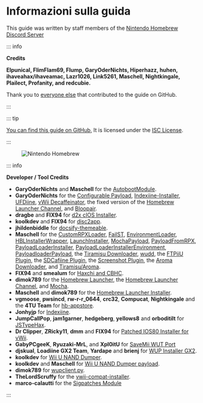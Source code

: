 # Informazioni sulla guida

This guide was written by staff members of the [Nintendo Homebrew Discord Server](https://discord.gg/C29hYvh)

::: info

**Credits**

**Elpunical, FlimFlam69, Flump, GaryOderNichts, Hiperhazz, huhen, ihaveahax/ihaveamac, Lazr1026, Link5261, Maschell, Nightkingale, Plailect, Profanity, and redcubie.**

Thank you to [everyone else](https://github.com/hacks-guide/Guide-WiiU/graphs/contributors) that contributed to the guide on GitHub.

:::

::: tip

[You can find this guide on GitHub](https://github.com/hacks-guide/Guide-WiiU), It is licensed under the [ISC License](https://github.com/hacks-guide/Guide-WiiU/blob/master/LICENSE.md).

:::

<figure class="thumbnails">
    <img src="/assets/img/nh.jpg" alt="Nintendo Homebrew" title="Nintendo Homebrew">
</figure>

::: info

**Developer / Tool Credits**

- **GaryOderNichts** and **Maschell** for the [AutobootModule](https://github.com/wiiu-env/AutobootModule).
- **GaryOderNichts** for the [Configurable Payload](https://github.com/GaryOderNichts/configurable-payload), [Indexiine-Installer](https://github.com/GaryOderNichts/indexiine-installer), [UFDiine](https://github.com/GaryOderNichts/UFDiine), [vWii Decaffeinator](https://github.com/GaryOderNichts/vWii-Decaffeinator), the fixed version of the [Homebrew Launcher Channel](https://github.com/GaryOderNichts/homebrew_launcher/), and [Bloopair](https://github.com/GaryOderNichts/Bloopair).
- **dragbe** and **FIX94** for <u>d2x cIOS Installer</u>.
- **koolkdev** and **FIX94** for [disc2app](https://github.com/koolkdev/disc2app).
- **jhildenbiddle** for [docsify-themeable](https://github.com/jhildenbiddle/docsify-themeable).
- **Maschell** for the [CustomRPXLoader](https://github.com/wiiu-env/CustomRPXLoader), [FailST](https://maschell.github.io/homebrew/2020/12/02/failst.html), [EnvironmentLoader](https://github.com/wiiu-env/EnvironmentLoader), [HBLInstallerWrapper](https://github.com/wiiu-env/HBLInstallerWrapper), [LaunchInstaller](https://github.com/wiiu-env/LaunchInstaller), [MochaPayload](https://github.com/wiiu-env/MochaPayload), [PayloadFromRPX](https://github.com/wiiu-env/PayloadFromRPX), [PayloadLoaderInstaller](https://github.com/wiiu-env/PayloadLoaderInstaller), [PayloadLoaderInstallerEnvironment](https://github.com/wiiu-env/PayloadLoaderInstallerEnvironment), [PayloadloaderPayload](https://github.com/wiiu-env/PayloadloaderPayload), the [Tiramisu Downloader](https://tiramisu.foryour.cafe/), [wudd](https://github.com/wiiu-env/wudd), the [FTPiiU Plugin](https://github.com/wiiu-env/ftpiiu_plugin/), the [SDCafiine Plugin](https://github.com/wiiu-env/sdcafiine_plugin/), the [Screenshot Plugin](https://github.com/wiiu-env/ScreenshotWUPS/), the [Aroma Downloader](https://aroma.foryour.cafe), and <u>Tiramisu/Aroma</u>.
- **FIX94** and **smealum** for [Haxchi and CBHC](https://github.com/FIX94/haxchi).
- **dimok789** for the [Homebrew Launcher](https://github.com/dimok789/homebrew_launcher), the [Homebrew Launcher Channel](https://github.com/dimok789/homebrew_launcher), and [Mocha](https://github.com/dimok789/mocha).
- **Maschell** and **dimok789** for the [Homebrew Launcher Installer](https://github.com/wiiu-env/homebrew_launcher_installer).
- **vgmoose**, **pwsincd**, **rw-r-r_0644**, **crc32**, **Compucat**, **Nightkingale** and the **4TU Team** for [hb-appstore](https://github.com/vgmoose/hb-appstore).
- **Jonhyjp** for [Indexiine](https://gbatemp.net/threads/indexiine-load-cfw-during-boot-and-offline-without-a-vc-ds-title.553681/).
- **JumpCallPop**, **jam1garner**, **hedgeberg**, **yellows8** and **orboditilt** for [JSTypeHax](https://github.com/wiiu-env/JsTypeHax).
- **Dr Clipper**, **ZRicky11**, **dmm** and **FIX94** for <u>Patched IOS80 Installer for vWii</u>.
- **GabyPCgeeK**,  **Ryuzaki-MrL**, and **Xpl0itU** for [SaveMii WUT Port](https://github.com/Xpl0itU/savemii)
- **djskual**, **Loadiine GX2 Team**, **Yardape** and **brienj** for [WUP Installer GX2](https://sourceforge.net/projects/wup-installer-gx2/).
- **koolkdev** for [Wii U NAND Dumper](https://github.com/koolkdev/wiiu-nanddumper).
- **koolkdev** and **Maschell** for [Wii U NAND Dumper payload](https://github.com/wiiu-env/wiiu-nanddumper-payload).
- **dimok789** for [wupclient.py](https://github.com/dimok789/mocha/blob/master/ios_mcp/wupclient.py).
- **TheLordScruffy** for the [vwii-compat-installer](https://github.com/TheLordScruffy/vwii-compat-installer).
- **marco-calautti** for the [Sigpatches Module](https://github.com/marco-calautti/SigpatchesModuleWiiU)

:::
